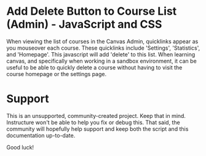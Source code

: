 Add Delete Button to Course List (Admin) - JavaScript and CSS
======

When viewing the list of courses in the Canvas Admin, quicklinks appear as you mouseover
each course.  These quicklinks include 'Settings', 'Statistics', and 'Homepage'.  This
javascript will add 'delete' to this list.  When learning canvas, and specifically when
working in a sandbox environment, it can be useful to be able to quickly delete a course
without having to visit the course homepage or the settings page.  

Support
======

This is an unsupported, community-created project. Keep that in 
mind. Instructure won't be able to help you fix or debug this.
That said, the community will hopefully help support and keep
both the script and this documentation up-to-date.

Good luck!
